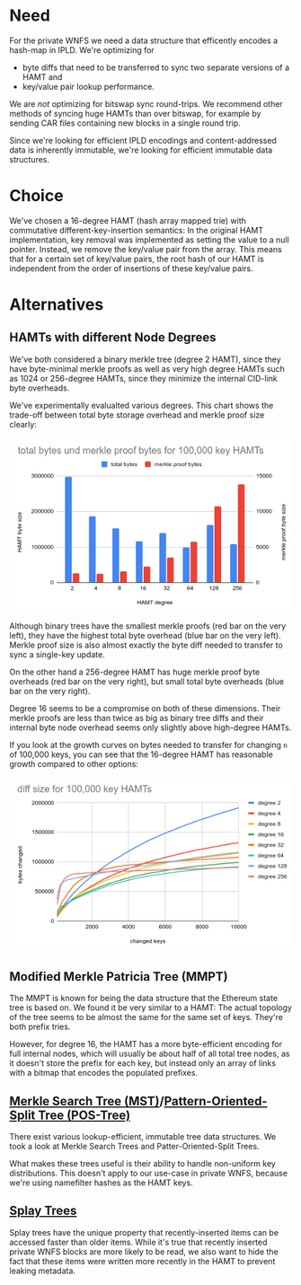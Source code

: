 # Need

For the private WNFS we need a data structure that efficently encodes a hash-map in IPLD.
We're optimizing for
- byte diffs that need to be transferred to sync two separate versions of a HAMT and
- key/value pair lookup performance.

We are *not* optimizing for bitswap sync round-trips. We recommend other methods of syncing huge HAMTs than over bitswap, for example by sending CAR files containing new blocks in a single round trip.

Since we're looking for efficient IPLD encodings and content-addressed data is inherently immutable, we're looking for efficient immutable data structures.


# Choice

We've chosen a 16-degree HAMT (hash array mapped trie) with commutative different-key-insertion semantics: In the original HAMT implementation, key removal was implemented as setting the value to a null pointer. Instead, we remove the key/value pair from the array. This means that for a certain set of key/value pairs, the root hash of our HAMT is independent from the order of insertions of these key/value pairs.


# Alternatives

## HAMTs with different Node Degrees

We've both considered a binary merkle tree (degree 2 HAMT), since they have byte-minimal merkle proofs as well as very high degree HAMTs such as 1024 or 256-degree HAMTs, since they minimize the internal CID-link byte overheads.

We've experimentally evalualted various degrees. This chart shows the trade-off between total byte storage overhead and merkle proof size clearly:

![total bytes vs. proof bytes](/images/hamt_total_bytes_vs_proof_bytes.png)

Although binary trees have the smallest merkle proofs (red bar on the very left), they have the highest total byte overhead (blue bar on the very left).
Merkle proof size is also almost exactly the byte diff needed to transfer to sync a single-key update.

On the other hand a 256-degree HAMT has huge merkle proof byte overheads (red bar on the very right), but small total byte overheads (blue bar on the very right).

Degree 16 seems to be a compromise on both of these dimensions. Their merkle proofs are less than twice as big as binary tree diffs and their internal byte node overhead seems only slightly above high-degree HAMTs.

If you look at the growth curves on bytes needed to transfer for changing `n` of 100,000 keys, you can see that the 16-degree HAMT has reasonable growth compared to other options:

![diff sizes](/images/hamt_diff_sizes.png)


## Modified Merkle Patricia Tree (MMPT)

The MMPT is known for being the data structure that the Ethereum state tree is based on.
We found it be very similar to a HAMT: The actual topology of the tree seems to be almost the same for the same set of keys. They're both prefix tries.

However, for degree 16, the HAMT has a more byte-efficient encoding for full internal nodes, which will usually be about half of all total tree nodes, as it doesn't store the prefix for each key, but instead only an array of links with a bitmap that encodes the populated prefixes.


## [Merkle Search Tree (MST)](https://hal.inria.fr/hal-02303490/document)/[Pattern-Oriented-Split Tree (POS-Tree)](https://arxiv.org/abs/2003.02090)

There exist various lookup-efficient, immutable tree data structures. We took a look at Merkle Search Trees and Patter-Oriented-Split Trees.

What makes these trees useful is their ability to handle non-uniform key distributions. This doesn't apply to our use-case in private WNFS, because we're using namefilter hashes as the HAMT keys.


## [Splay Trees](https://en.wikipedia.org/wiki/Splay_tree)

Splay trees have the unique property that recently-inserted items can be accessed faster than older items. While it's true that recently inserted private WNFS blocks are more likely to be read, we also want to hide the fact that these items were written more recently in the HAMT to prevent leaking metadata.
